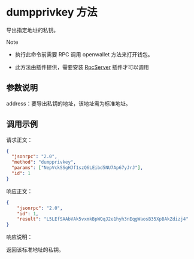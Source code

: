 # dumpprivkey 方法

导出指定地址的私钥。

> [!Note]
>
> - 执行此命令前需要 RPC 调用 openwallet 方法来打开钱包。
>
> - 此方法由插件提供，需要安装 [RpcServer](https://github.com/neo-project/neo-modules/releases) 插件才可以调用

## 参数说明

address：要导出私钥的地址，该地址需为标准地址。

## 调用示例

请求正文：

```json
{
  "jsonrpc": "2.0",
  "method": "dumpprivkey",
  "params": ["NepVckSSgHJf1szQ6LEibd5NU7Ap67yJrJ"],
  "id": 1
}
```

响应正文：

```json
{
    "jsonrpc": "2.0",
    "id": 1,
    "result": "L5LEfSAAbVAk5vxmkBpWQqJ2e1hyh3nEqgWaosB35XpBAkZdizj4"
}
```

响应说明：

返回该标准地址的私钥。
